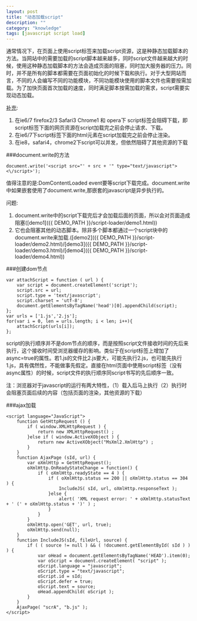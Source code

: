 ```yaml
---
layout: post
title: "动态加载script"
description: ""
category: "knowledge"
tags: [javascript script load]
---
```

<!-- {% include JB/setup %} -->

通常情况下，在页面上使用script标签来加载script资源，这是种静态加载脚本的方法。当网站中的需要加载的script脚本越来越多，同时script文件越来越大的时候，使用这种静态加载脚本的方法会造成页面的阻塞，同时加大服务器的压力。同时，并不是所有的脚本都需要在页面初始化的时候下载和执行。对于大型网站而言，不同的人会编写不同的功能模块，不同功能模块使用的脚本文件也需要按需加载。为了加快页面首次加载的速度，同时满足脚本按需加载的需求，script需要实现动态加载。

[补充](http://www.raychase.net/123):
1. 在ie6/7 firefox2/3 Safari3 Chrome1 和 opera下 script标签会阻碍下载，即script标签下面的网页资源在script加载完之前会停止请求、下载。
2. 在ie6/7下script标签下面的html元素在script加载完之前会停止渲染。
3. 在ie8，safari4，chrome2下script可以并发，但依然阻碍了其他资源的下载

###document.write的方法
    
    document.write('<script src="' + src + '" type="text/javascript"><\/script>');

值得注意的是:DomContentLoaded event要等script下载完成。document.write中如果嵌套使用了document.write,那嵌套的javascript是异步执行的。

问题:
1. document.write中的script下载完后才会加载后面的页面，所以会对页面造成阻塞([demo1]({{ DEMO_PATH }}/script-loader/demo1.html))
2. 它也会阻塞其他的动态脚本。除非多个脚本都通过一个script块中的document.write来加载.([demo2]({{ DEMO_PATH }}/script-loader/demo2.html)/[demo3]({{ DEMO_PATH }}/script-loader/demo3.html)/[demo4]({{ DEMO_PATH }}/script-loader/demo4.html))

###创建dom节点

    var attachScript = function ( url ) {
        var script = document.createElement('script');
        script.src = url;
        script.type = 'text/javascript';
        script.charset = 'utf-8';
        document.getElementsByTagName('head')[0].appendChild(script);
    };
    var urls = ['1.js','2.js'];
    for(var i = 0, len = urls.length; i < len; i++){
        attachScript(urls[i]);
    };

script的执行顺序并不是dom节点的顺序，而是按照script文件接收时间的先后来执行，这个接收时间受浏览器缓存的影响。类似于在script标签上增加了async=true的属性。若1.js的文件比2.js要大，可能先执行2.js，也可能先执行1.js，具有偶然性，不能做事先假定。直接在html页面中使用script标签（没有async属性）的时候，script文件的执行顺序同script书写的先后顺序一致。

注：浏览器对于javascript的运行有两大特性，（1）载入后马上执行（2）执行时会阻塞页面后续的内容（包括页面的渲染，其他资源的下载）

###ajax加载

    <script language="JavaScript">
        function GetHttpRequest () {
            if ( window.XMLHttpRequest ) {
                return new XMLHttpRequest() ;
            }else if ( window.ActiveXObject ) {
                return new ActiveXObject("MsXml2.XmlHttp") ;
            }
        }
        function AjaxPage (sId, url) {
            var oXmlHttp = GetHttpRequest();
            oXmlHttp.OnReadyStateChange = function() {
                if ( oXmlHttp.readyState == 4 ) {
                    if ( oXmlHttp.status == 200 || oXmlHttp.status == 304 ) {
                        IncludeJS( sId, url, oXmlHttp.responseText );
                    }else {
                        alert( 'XML request error: ' + oXmlHttp.statusText + ' (' + oXmlHttp.status + ')' ) ;
                    }
                }
            }
            oXmlHttp.open('GET', url, true);
            oXmlHttp.send(null);
        }
        function IncludeJS(sId, fileUrl, source) {
            if ( ( source != null ) && ( !document.getElementById( sId ) ) ) {
                var oHead = document.getElementsByTagName('HEAD').item(0);
                var oScript = document.createElement( "script" );
                oScript.language = "javascript";
                oScript.type = "text/javascript";
                oScript.id = sId;
                oScript.defer = true;
                oScript.text = source;
                oHead.appendChild( oScript );
            }
        }
        AjaxPage( "scrA", "b.js" );
    </script>